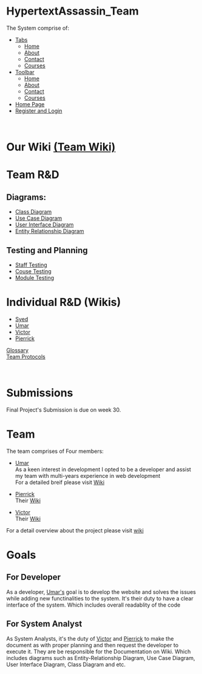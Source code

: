# HypertextAssassin_Team


The System comprise of:
- [Tabs](https://user-images.githubusercontent.com/41834061/163555867-5ff288e2-fff4-4384-b8e9-3ba7116b8afe.mp4)
    - [Home](https://user-images.githubusercontent.com/41834061/163555605-78dd4c70-a7fb-468d-bedd-0aa4b6c4509b.mp4)
    - [About](https://user-images.githubusercontent.com/41834061/163556674-7e60296e-b1e7-4bcb-95dc-92efd092d5fc.mp4)
    - [Contact](https://user-images.githubusercontent.com/41834061/163556516-f21442ae-17f3-4ec2-9cc8-f8a653b4f2ca.mp4)
    - [Courses](https://user-images.githubusercontent.com/41834061/163556342-ea19e724-f37a-4309-9571-7e76aff09b2b.mp4)
- [Toolbar]()
    - [Home](https://user-images.githubusercontent.com/41834061/163555605-78dd4c70-a7fb-468d-bedd-0aa4b6c4509b.mp4)
    - [About](https://user-images.githubusercontent.com/41834061/163556674-7e60296e-b1e7-4bcb-95dc-92efd092d5fc.mp4)
    - [Contact](https://user-images.githubusercontent.com/41834061/163556516-f21442ae-17f3-4ec2-9cc8-f8a653b4f2ca.mp4)
    - [Courses](https://user-images.githubusercontent.com/41834061/163556342-ea19e724-f37a-4309-9571-7e76aff09b2b.mp4)
- [Home Page](https://user-images.githubusercontent.com/41834061/163555605-78dd4c70-a7fb-468d-bedd-0aa4b6c4509b.mp4)
- [Register and Login](https://user-images.githubusercontent.com/41834061/163556918-f87b6b68-c7c5-4cc9-a9c4-71fe0030faab.mp4)

<br>


# Our Wiki [(Team Wiki)](https://github.com/DMU-CTEC2902-2022/HypertextAssassin_Team/wiki)

# Team R&D
## Diagrams:
* [Class Diagram](https://github.com/DMU-CTEC2902-2022/HypertextAssassin_Team/wiki/Documentations-and-Diagrams#class-diagram) <br>
* [Use Case Diagram](https://github.com/DMU-CTEC2902-2022/HypertextAssassin_Team/wiki/Documentations-and-Diagrams#use-case-diagram) <br>
* [User Interface Diagram](https://github.com/DMU-CTEC2902-2022/HypertextAssassin_Team/wiki/Documentations-and-Diagrams#user-interface-diagram) <br>
* [Entity Relationship Diagram](https://github.com/DMU-CTEC2902-2022/HypertextAssassin_Team/wiki/Documentations-and-Diagrams#entity-relationship-diagram) <br>

## Testing and Planning
* [Staff Testing](https://github.com/DMU-CTEC2902-2022/HypertextAssassin_Team/wiki/TestStaff#test-methods) <br>
* [Couse Testing](https://github.com/DMU-CTEC2902-2022/HypertextAssassin_Team/wiki/Test-Module#course-testing) <br>
* [Module Testing](https://github.com/DMU-CTEC2902-2022/HypertextAssassin_Team/wiki/Test-Module) <br>

# Individual R&D (Wikis)
* [Syed](https://github.com/DMU-CTEC2902-2022/HypertextAssassin_Team/wiki/Syed's-Wiki) <br>
* [Umar](https://github.com/DMU-CTEC2902-2022/HypertextAssassin_Team/wiki/Umar's-Wiki) <br>
* [Victor](https://github.com/DMU-CTEC2902-2022/HypertextAssassin_Team/wiki/Victor-Too-Hau-An---Coordinator-role) <br>
* [Pierrick](https://github.com/DMU-CTEC2902-2022/HypertextAssassin_Team/wiki/Pierrick-Njiki-An-Coordinator-role) <br>

[Glossary](https://github.com/DMU-CTEC2902-2022/HypertextAssassin_Team/wiki/Glossary)<br>
[Team Protocols](https://github.com/DMU-CTEC2902-2022/HypertextAssassin_Team/wiki/Team-Protocols)<br>

<br>







# Submissions 
Final Project's Submission is due on week 30.

# Team

The team comprises of Four members:


<!-- *Users* | `Roles` | **Commits and Revisions** -->
* [Umar](https://github.com/itsumarsoomro)<br>
As a keen interest in development I opted to be a developer and assist my team with multi-years experience in web development  
For a detailed breif please visit [Wiki](https://github.com/DMU-CTEC2902-2022/HypertextAssassin_Team/wiki/Umar's-Wiki)

* [Pierrick](https://github.com/Riick91) <br>
Their [Wiki](https://github.com/DMU-CTEC2902-2022/HypertextAssassin_Team/wiki/Pierrick-Njiki-An-Coordinator-role)

* [Victor](https://github.com/VictorTooHauAn) <br>
Their [Wiki](https://github.com/DMU-CTEC2902-2022/HypertextAssassin_Team/wiki/Victor-Too-Hau-An---Coordinator-role)


For a detail overview about the project please visit [wiki](https://github.com/DMU-CTEC2902-2022/HypertextAssassin_Team/wiki)



# Goals

## For Developer

As a developer, [Umar's](https://github.com/itsumarsoomro) goal is to develop the website and solves the issues while adding new functinalities to the system. It's their duty to have a clear interface of the system. Which includes overall readablity of the code

## For System Analyst

As System Analysts, it's the duty of [Victor](https://github.com/VictorTooHauAn) and [Pierrick](https://github.com/Riick91) to make the document as with proper planning and then request the developer to execute it. They are be responsible for the Documentation on Wiki. Which includes diagrams such as Entity-Relationship Diagram, Use Case Diagram, User Interface Diagram, Class Diagram and etc.


